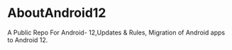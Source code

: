 # AboutAndroid12
A Public Repo For Android- 12,Updates &amp; Rules, Migration of Android apps to Android 12.
